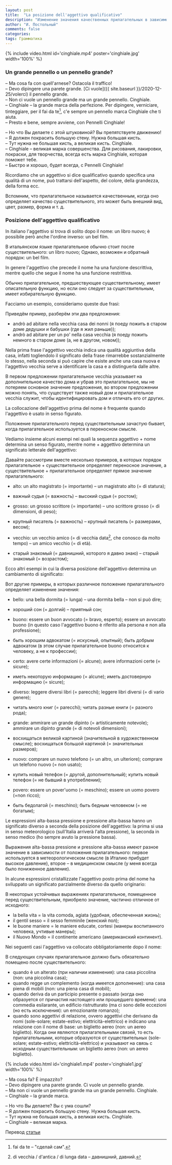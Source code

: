 ```yaml
---
layout: post
title:  "La posizione dell'aggettivo qualificativo"
description: "Изменение значения качественных прилагательных в зависимости от их положения в предложении."
author: "И. Постольный"
comments: false
categories:
tags: Грамматика
---
```


{% include video.html id='cinghiale.mp4' poster='cinghiale.jpg' width='100%' %}

### Un grande pennello o un pennello grande?

– Ma cosa fa con quell'arnese? Ostacola il traffico!  
– Devo dipingere una parete grande. [Ci vuole]({{ site.baseurl }}/2020-12-25/volerci) il pennello grande.  
– Non ci vuole un pennello grande ma un grande pennello. Cinghiale.  
– Cinghiale – la grande marca della perfezione. Per dipingere, verniciare, tinteggiare, per il fai da te[^1], c'e sempre un pennello marca Cinghiale che ti aiuta.  
– Presto e bene, sempre avviene, con Pennelli Cinghiale!

– Но что Вы делаете с этой штуковиной? Вы препятствуете движению!  
– Я должен покрасить большую стену. Нужна большая кисть.  
– Тут нужна не большая кисть, а великая кисть. Cinghiale.  
– Cinghiale – великая марка совершенства. Для рисования, лакировки, покраски, для творчества, всегда есть марка Cinghiale, которая поможет тебе.  
– Быстро и хорошо, будет всегда, с Pennelli Cinghiale!

Ricordiamo che un aggettivo si dice qualificativo quando specifica una qualità di un nome, può trattarsi dell'aspetto, del colore, della grandezza, della forma ecc.

Вспомним, что прилагательное называется качественным, когда оно определяет качество существительного, это может быть внешний вид, цвет, размер, форма и т. д.

### Posizione dell'aggettivo qualificativo

In italiano l'aggettivo si trova di solito dopo il nome: un libro nuovo; è possibile però anche l'ordine inverso: un bel film.

В итальянском языке прилагательное обычно стоит после существительного: un libro nuovo; Однако, возможен и обратный порядок: un bel film.

In genere l'aggettivo che precede il nome ha una funzione descrittiva, mentre quello che segue il nome ha una funzione restrittiva.

Обычно прилагательное, предшествующее существительному, имеет описательную функцию, но если оно следует за существительным, имеет избирательную функцию.

Facciamo un esempio, consideriamo queste due frasi:

Приведём пример, разберём эти два предложения:

- andrò ad abitare nella vecchia casa dei nonni (я поеду пожить в старом доме дедушки и бабушки (где я жил раньше));
- andrò ad abitare per un po' nella casa vecchia  (я поеду пожить немного в старом доме (а, не в другом, новом));

Nella prima frase l'aggettivo vecchia indica una qualità aggiuntiva della casa, infatti togliendolo il significato della frase rimarrebbe sostanzialmente lo stesso, nella seconda si può capire che esiste anche una casa nuova e l'aggettivo vecchia serve a identificare la casa e a distinguerla dalle altre.

В первом предложении прилагательное vecchia указывает на дополнительное качество дома и убрав это прилагательное, мы не потеряем основное значение предложения, во втором предложении можно понять, что существует также новый дом и прилагательное vecchia служит, чтобы идентифицировать дом и отличать его от других.

La collocazione dell'aggettivo prima del nome è frequente quando l'aggettivo è usato in senso figurato.

Положение прилагательного перед существительным зачастую бывает, когда прилагательное используется в переносном смысле.

Vediamo insieme alcuni esempi nei quali la sequenza aggettivo + nome determina un senso figurato, mentre nome + aggettivo determina un significato letterale dell'aggettivo:

Давайте рассмотрим вместе несколько примеров, в которых порядок прилагательное + существительное определяет переносное значение, а существительное + прилагательное определяет прямое значение прилагательного:

- alto: un alto magistrato (= importante) – un magistrato alto (= di statura);
- важный судья (= важность) – высокий судья (= ростом);

- grosso: un grosso scrittore (= importante) – uno scrittore grosso (= di dimensioni, di peso);
- крупный писатель (= важность) – крупный писатель (= размерами, весом);

- vecchio: un vecchio amico (= di vecchia data[^2], che conosco da molto tempo) – un amico vecchio (= di età).
- старый знакомый (= давнишний, которого я давно знаю) – старый знакомый (= возрастом);

Ecco altri esempi in cui la diversa posizione dell'aggettivo determina un cambiamento di significato:

Вот другие примеры, в которых различное положение прилагательного определяет изменение значения:

- bello: una bella dormita (= lunga) – una dormita bella – non si può dire;
- хороший сон (= долгий) – приятный сон;

- buono: essere un buon avvocato (= bravo, esperto); essere un avvocato buono (in questo caso l'aggettivo buono è riferito alla persona e non alla professione);
- быть хорошим адвокатом (= искусный, опытный); быть добрым адвокатом (в этом случае прилагательное buono относится к человеку, а не к профессии);

- certo: avere certe informazioni (= alcune); avere informazioni certe (= sicure);
- иметь некоторую информацию (= alcune); иметь достоверную информацию (= sicure);

- diverso: leggere diversi libri (= parecchi); leggere libri diversi (= di vario genere);
- читать много книг (= parecchi); читать разные книги (= разного рода);

- grande: ammirare un grande dipinto (= artisticamente notevole); ammirare un dipinto grande (= di notevoli dimensioni);
- восхищаться великой картиной (значительной в художественном смысле); восхищаться большой картиной (= значительных размеров);

- nuovo: comprare un nuovo telefono (= un altro, un ulteriore); comprare un telefono nuovo (= non usato);
- купить новый телефон (= другой, дополнительный); купить новый телефон (= не бывший в употреблении);

- povero: essere un pover'uomo (= meschino); essere un uomo povero (=non ricco);
- быть бедолагой (= meschino); быть бедным человеком (= не богатым);

Le espressioni alta-bassa pressione e pressione alta-bassa hanno un significato diverso a seconda della posizione dell'aggettivo: la prima si usa in senso meteorologico (sull'Italia arriverà l'alta pressione), la seconda in senso medico (ho sempre avuto la pressione bassa).

Выражения alta-bassa pressione и pressione alta-bassa имеют разное значение в зависимости от положения прилагательного: первое используется в метеорологическом смысле (в Италию прибудет высокое давление), второе – в медицинском смысле (у меня всегда было пониженное давление).

In alcune espressioni cristallizzate l'aggettivo posto prima del nome ha sviluppato un significato parzialmente diverso da quello originario:

В некоторых устойчивых выражениях прилагательное, помещенное перед существительным, приобрело значение, частично отличное от исходного:

- la bella vita = la vita comoda, agiata (удобная, обеспеченная жизнь);
- il gentil sesso = il sesso femminile (женский пол);
- le buone maniere = le maniere educate, cortesi (манеры воспитанного человека, учтивые манеры);
- il Nuovo Mondo = il continente americano (американский континент).

Nei seguenti casi l'aggettivo va collocato obbligatoriamente dopo il nome:

В следующих случаях прилагательное должно быть обязательно помещено после существительного:

- quando è un alterato (при наличии изменения): una casa piccolina (non: una piccolina casa);
- quando regge un complemento (когда имеется дополнение): una casa piena di mobili (non: una piena casa di mobili);
- quando deriva da un participio presente o passato (когда оно образуется от причастия настоящего или прошедшего времени): una commedia esilarante, un edificio ristrutturato (ma ci sono delle eccezioni (но есть исключения): un emozionante romanzo);
- quando sono aggettivi di relazione, ovvero aggettivi che derivano da nomi (sole-solare; estate-estivo; elettricità-elettrico) e indicano una relazione con il nome di base: un biglietto aereo (non: un aereo biglietto). Когда они являются прилагательными связей, то есть прилагательными, которые образуются от существительных (sole-solare; estate-estivo; elettricità-elettrico) и указывают на связь с исходным существительным: un biglietto aereo (non: un aereo biglietto).

{% include video.html id='cinghiale1.mp4' poster='cinghiale1.jpg' width='100%' %}

– Ma cosa fa? È impazzito?  
– Devo dipingere una parete grande. Ci vuole un pennello grande.  
– Ma non ci vuole un pennello grande ma un grande pennello. Cinghiale.  
– Cinghiale – la grande marca.

– Но что Вы делаете? Вы с ума сошли?  
– Я должен покрасить большую стену. Нужна большая кисть.  
– Тут нужна не большая кисть, а великая кисть. Cinghiale.  
– Cinghiale – великая марка.

Перевод [статьи](https://aulalingue.scuola.zanichelli.it/benvenuti/2014/11/20/la-posizione-dellaggettivo-qualificativo/)

[^1]: fai da te – "сделай сам".

[^2]: di vecchia / d'antica / di lunga data – давнишний, давний.
